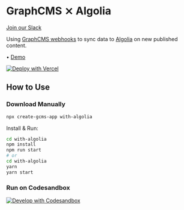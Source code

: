 # GraphCMS ⨯ Algolia

[Join our Slack](https://slack.graphcms.com)

Using [GraphCMS webhooks](https://graphcms.com/webhooks) to sync data to [Algolia](https://algolia.com) on new published content.

• [Demo](https://graphcms-with-algolia.vercel.app)

[![Deploy with Vercel](https://vercel.com/button)](https://vercel.com/import/project?template=https://github.com/GraphCMS/graphcms-examples/tree/master/with-algolia)

## How to Use

### Download Manually

```bash
npx create-gcms-app with-algolia
```

Install & Run:

```bash
cd with-algolia
npm install
npm run start
# or
cd with-algolia
yarn
yarn start
```

### Run on Codesandbox

[![Develop with Codesandbox](https://codesandbox.io/static/img/play-codesandbox.svg)](https://codesandbox.io/s/github/GraphCMS/graphcms-examples/tree/master/with-algolia)
